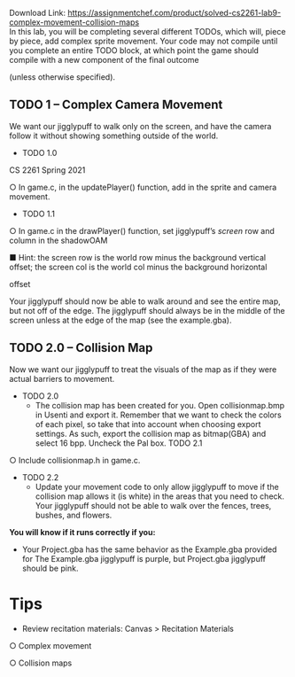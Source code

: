 Download Link: https://assignmentchef.com/product/solved-cs2261-lab9-complex-movement-collision-maps
<br>
In this lab, you will be completing several different TODOs, which will, piece by piece, add complex sprite movement. Your code may not compile until you complete an entire TODO block, at which point the game should compile with a new component of the final outcome

(unless otherwise specified).

<h2>TODO 1 – Complex Camera Movement</h2>

We want our jigglypuff to walk only on the screen, and have the camera  follow it without showing something outside of the world.

<ul>

 <li>TODO 1.0</li>

</ul>

CS 2261 Spring 2021

○ In  game.c,  in  the  updatePlayer()  function,  add  in  the  sprite  and  camera movement.

<ul>

 <li>TODO 1.1</li>

</ul>

○ In game.c in the drawPlayer() function, set jigglypuff’s <em>screen </em>row and column in the shadowOAM

■ Hint: the screen row is the world row minus the background vertical offset; the screen col is the world col minus the background horizontal

offset

Your jigglypuff should now be able to walk around and see the entire map, but not off of the edge. The jigglypuff should always be in the middle of the screen unless at the edge of the map (see the example.gba).

<h2>TODO 2.0 – Collision Map</h2>

Now we want our jigglypuff to treat the visuals of the map as if they were actual barriers to movement.

<ul>

 <li>TODO 2.0

  <ul>

   <li>The collision map has been created for you. Open collisionmap.bmp in Usenti and export it. Remember that we want to check the colors of each pixel, so take that into account when choosing export settings. As such, export the collision map as bitmap(GBA) and select 16 bpp. Uncheck the Pal box. TODO 2.1</li>

  </ul></li>

</ul>

○ Include collisionmap.h in game.c.

<ul>

 <li>TODO 2.2

  <ul>

   <li>Update your movement code to only allow jigglypuff to move if the collision map allows it (is white) in the areas that you need to check. Your jigglypuff should not be able to walk over the fences, trees, bushes, and flowers.</li>

  </ul></li>

</ul>

<strong>You will know if it runs correctly if you:</strong>

<ul>

 <li>Your Project.gba has the  same  behavior as  the Example.gba  provided  for  The Example.gba jigglypuff is purple, but Project.gba jigglypuff should be pink.</li>

</ul>

<h1>Tips</h1>

<ul>

 <li>Review recitation materials: Canvas &gt; Recitation Materials</li>

</ul>

○ Complex movement

○ Collision maps